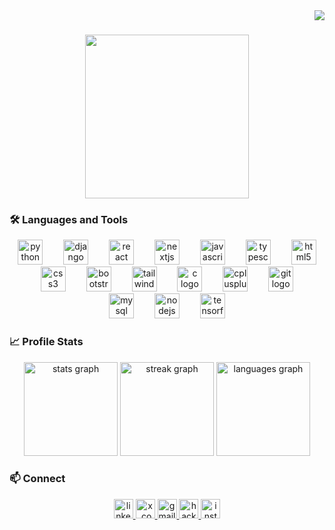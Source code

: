 <div align="right">
  <img src="https://komarev.com/ghpvc/?username=nanawareyash&style=for-the-badge&color=blue"  />
</div>

###

<div align="center">
  <img height="262" src="https://media.licdn.com/dms/image/D4D16AQFuSPe66CC4Ww/profile-displaybackgroundimage-shrink_350_1400/0/1692522821376?e=1698278400&v=beta&t=wNqRP6FqAp8Mtk0IN7oVxBYOIp2N0QZn2jytpyQg8YE"  />
</div>

###
### :hammer_and_wrench: Languages and Tools

<div align="center">
  <img src="https://cdn.jsdelivr.net/gh/devicons/devicon/icons/python/python-original-wordmark.svg" height="40" alt="python logo"  />
  <img width="25" />
  <img src="https://cdn.jsdelivr.net/gh/devicons/devicon/icons/django/django-plain-wordmark.svg" height="40" alt="django logo"  />
  <img width="25" />
  <img src="https://cdn.jsdelivr.net/gh/devicons/devicon/icons/react/react-original-wordmark.svg" height="40" alt="react logo"  />
  <img width="25" />
  <img src="https://cdn.jsdelivr.net/gh/devicons/devicon/icons/nextjs/nextjs-original-wordmark.svg" height="40" alt="nextjs logo"  />
  <img width="25" />
  <img src="https://cdn.jsdelivr.net/gh/devicons/devicon/icons/javascript/javascript-original.svg" height="40" alt="javascript logo"  />
  <img width="25" />
  <img src="https://cdn.jsdelivr.net/gh/devicons/devicon/icons/typescript/typescript-original.svg" height="40" alt="typescript logo"  />
  <img width="25" />
  <img src="https://cdn.jsdelivr.net/gh/devicons/devicon/icons/html5/html5-original.svg" height="40" alt="html5 logo"  />
  <img width="25" />
  <img src="https://cdn.jsdelivr.net/gh/devicons/devicon/icons/css3/css3-original.svg" height="40" alt="css3 logo"  />
  <img width="25" />
  <img src="https://cdn.jsdelivr.net/gh/devicons/devicon/icons/bootstrap/bootstrap-original-wordmark.svg" height="40" alt="bootstrap logo"  />
  <img width="25" />
  <img src="https://cdn.jsdelivr.net/gh/devicons/devicon/icons/tailwindcss/tailwindcss-original-wordmark.svg" height="40" alt="tailwindcss logo"  />
  <img width="25" />
  <img src="https://cdn.jsdelivr.net/gh/devicons/devicon/icons/c/c-original.svg" height="40" alt="c logo"  />
  <img width="25" />
  <img src="https://cdn.jsdelivr.net/gh/devicons/devicon/icons/cplusplus/cplusplus-original.svg" height="40" alt="cplusplus logo"  />
  <img width="25" />
  <img src="https://cdn.jsdelivr.net/gh/devicons/devicon/icons/git/git-original.svg" height="40" alt="git logo"  />
  <img width="25" />
  <img src="https://cdn.jsdelivr.net/gh/devicons/devicon/icons/mysql/mysql-original-wordmark.svg" height="40" alt="mysql logo"  />
  <img width="25" />
  <img src="https://cdn.jsdelivr.net/gh/devicons/devicon/icons/nodejs/nodejs-plain-wordmark.svg" height="40" alt="nodejs logo"  />
  <img width="25" />
  <img src="https://cdn.jsdelivr.net/gh/devicons/devicon/icons/tensorflow/tensorflow-original-wordmark.svg" height="40" alt="tensorflow logo"  />
</div>


###
### 📈 Profile Stats

<div align="center">
  <img src="https://github-readme-stats.vercel.app/api?username=nanawareyash" height="150" alt="stats graph"  />
  <img src="https://github-readme-streak-stats.herokuapp.com/?user=nanawareyash" height="150" alt="streak graph"  />
  <img src="https://github-readme-stats.vercel.app/api/top-langs/?username=your-github-username" height="150" alt="languages graph"  />
</div>


###
### 📫 Connect

<div align="center">
  <a href="https://linkedin.com/in/nanawareyash" target="_blank">
    <img src="https://img.shields.io/badge/LinkedIn-blue?logo=linkedin&logoColor=white&labelColor=&style=for-the-badge" height="31" alt="linkedin logo"  />
  </a>
  <a href="https://x.com/iamnanawareyash/" target="_blank">
    <img src="https://img.shields.io/badge/.com-black?logo=x&logoColor=white&style=for-the-badge" height="31" alt="x.com logo"  />
  </a>
  <a href="mailto:nanawareyash@gmail.com" target="_blank">
    <img src="https://img.shields.io/badge/Gmail-EA4335?logo=gmail&logoColor=white&labelColor=&style=for-the-badge" height="31" alt="gmail logo"  />
  </a>
  <a href="https://www.hackerrank.com/nanawareyash" target="_blank">
    <img src="https://img.shields.io/badge/HackerRank-black?logo=hackerrank&logoColor=00e346&labelColor=&style=for-the-badge" height="31" alt="hackerrank logo"  />
  </a>
  <a href="https://instagram.com/iamnanawareyash/" target="_blank">
    <img src="https://img.shields.io/badge/Instagram-d40683?logo=instagram&logoColor=white&labelColor=&style=for-the-badge" height="31" alt="instagram logo"  />
  </a>
</div>

###
